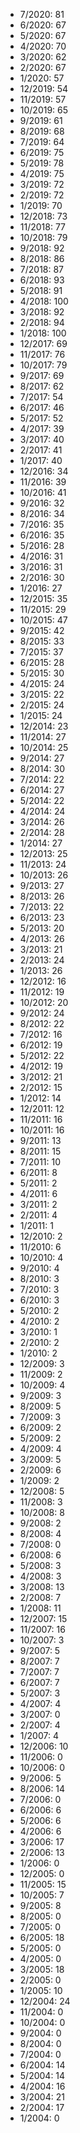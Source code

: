 *  7/2020: 81
*  6/2020: 67
*  5/2020: 67
*  4/2020: 70
*  3/2020: 62
*  2/2020: 67
*  1/2020: 57
*  12/2019: 54
*  11/2019: 57
*  10/2019: 65
*  9/2019: 61
*  8/2019: 68
*  7/2019: 64
*  6/2019: 75
*  5/2019: 78
*  4/2019: 75
*  3/2019: 72
*  2/2019: 72
*  1/2019: 70
*  12/2018: 73
*  11/2018: 77
*  10/2018: 79
*  9/2018: 92
*  8/2018: 86
*  7/2018: 87
*  6/2018: 93
*  5/2018: 91
*  4/2018: 100
*  3/2018: 92
*  2/2018: 94
*  1/2018: 100
*  12/2017: 69
*  11/2017: 76
*  10/2017: 79
*  9/2017: 69
*  8/2017: 62
*  7/2017: 54
*  6/2017: 46
*  5/2017: 52
*  4/2017: 39
*  3/2017: 40
*  2/2017: 41
*  1/2017: 40
*  12/2016: 34
*  11/2016: 39
*  10/2016: 41
*  9/2016: 32
*  8/2016: 34
*  7/2016: 35
*  6/2016: 35
*  5/2016: 28
*  4/2016: 31
*  3/2016: 31
*  2/2016: 30
*  1/2016: 27
*  12/2015: 35
*  11/2015: 29
*  10/2015: 47
*  9/2015: 42
*  8/2015: 33
*  7/2015: 37
*  6/2015: 28
*  5/2015: 30
*  4/2015: 24
*  3/2015: 22
*  2/2015: 24
*  1/2015: 24
*  12/2014: 23
*  11/2014: 27
*  10/2014: 25
*  9/2014: 27
*  8/2014: 30
*  7/2014: 22
*  6/2014: 27
*  5/2014: 22
*  4/2014: 24
*  3/2014: 26
*  2/2014: 28
*  1/2014: 27
*  12/2013: 25
*  11/2013: 24
*  10/2013: 26
*  9/2013: 27
*  8/2013: 26
*  7/2013: 22
*  6/2013: 23
*  5/2013: 20
*  4/2013: 26
*  3/2013: 21
*  2/2013: 24
*  1/2013: 26
*  12/2012: 16
*  11/2012: 19
*  10/2012: 20
*  9/2012: 24
*  8/2012: 22
*  7/2012: 16
*  6/2012: 19
*  5/2012: 22
*  4/2012: 19
*  3/2012: 21
*  2/2012: 15
*  1/2012: 14
*  12/2011: 12
*  11/2011: 16
*  10/2011: 16
*  9/2011: 13
*  8/2011: 15
*  7/2011: 10
*  6/2011: 8
*  5/2011: 2
*  4/2011: 6
*  3/2011: 2
*  2/2011: 4
*  1/2011: 1
*  12/2010: 2
*  11/2010: 6
*  10/2010: 4
*  9/2010: 4
*  8/2010: 3
*  7/2010: 3
*  6/2010: 3
*  5/2010: 2
*  4/2010: 2
*  3/2010: 1
*  2/2010: 2
*  1/2010: 2
*  12/2009: 3
*  11/2009: 2
*  10/2009: 4
*  9/2009: 3
*  8/2009: 5
*  7/2009: 3
*  6/2009: 2
*  5/2009: 2
*  4/2009: 4
*  3/2009: 5
*  2/2009: 6
*  1/2009: 2
*  12/2008: 5
*  11/2008: 3
*  10/2008: 8
*  9/2008: 2
*  8/2008: 4
*  7/2008: 0
*  6/2008: 6
*  5/2008: 3
*  4/2008: 3
*  3/2008: 13
*  2/2008: 7
*  1/2008: 11
*  12/2007: 15
*  11/2007: 16
*  10/2007: 3
*  9/2007: 5
*  8/2007: 7
*  7/2007: 7
*  6/2007: 7
*  5/2007: 3
*  4/2007: 4
*  3/2007: 0
*  2/2007: 4
*  1/2007: 4
*  12/2006: 10
*  11/2006: 0
*  10/2006: 0
*  9/2006: 5
*  8/2006: 14
*  7/2006: 0
*  6/2006: 6
*  5/2006: 6
*  4/2006: 6
*  3/2006: 17
*  2/2006: 13
*  1/2006: 0
*  12/2005: 0
*  11/2005: 15
*  10/2005: 7
*  9/2005: 8
*  8/2005: 0
*  7/2005: 0
*  6/2005: 18
*  5/2005: 0
*  4/2005: 0
*  3/2005: 18
*  2/2005: 0
*  1/2005: 10
*  12/2004: 24
*  11/2004: 0
*  10/2004: 0
*  9/2004: 0
*  8/2004: 0
*  7/2004: 0
*  6/2004: 14
*  5/2004: 14
*  4/2004: 16
*  3/2004: 21
*  2/2004: 17
*  1/2004: 0